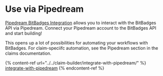 # Use via Pipedream

[Pipedream BitBadges Integration](https://pipedream.com/apps/bitbadges) allows you to interact with the BitBadges API via Pipedream. Connect your Pipedream account to the BitBadges API and start building!

This opens up a lot of possibilities for automating your workflows with BitBadges. For claim-speciifc automation, see the Pipedream section in the claims documentation.

{% content-ref url="../../claim-builder/integrate-with-pipedream/" %}
[integrate-with-pipedream](../../claim-builder/integrate-with-pipedream/)
{% endcontent-ref %}
